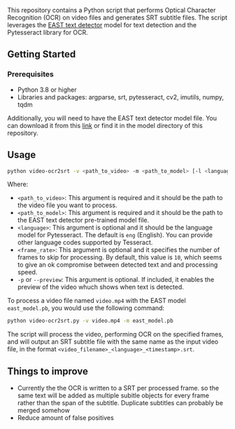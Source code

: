 This repository contains a Python script that performs Optical Character Recognition (OCR) on video files and generates SRT subtitle files. The script leverages the [EAST text detector](https://arxiv.org/abs/1704.03155v2) model for text detection and the Pytesseract library for OCR.

## Getting Started

### Prerequisites

- Python 3.8 or higher
- Libraries and packages: argparse, srt, pytesseract, cv2, imutils, numpy, tqdm

Additionally, you will need to have the EAST text detector model file. You can download it from this [link](https://github.com/argman/EAST) or find it in the model directory of this repository.

## Usage

```sh
python video-ocr2srt -v <path_to_video> -m <path_to_model> [-l <language>] [-f <frame_rate>] [-p]
```

Where:

- `<path_to_video>`: This argument is required and it should be the path to the video file you want to process.
- `<path_to_model>`: This argument is required and it should be the path to the EAST text detector pre-trained model file.
- `<language>`: This argument is optional and it should be the language model for Pytesseract. The default is `eng` (English). You can provide other language codes supported by Tesseract.
- `<frame_rate>`: This argument is optional and it specifies the number of frames to skip for processing. By default, this value is `10`, which seems to give an ok compromise between detected text and and processing speed.
- `-p` or `--preview`: This argument is optional. If included, it enables the preview of the video whuch shows when text is detected.

To process a video file named `video.mp4` with the EAST model `east_model.pb`, you would use the following command:

```sh
python video-ocr2srt.py -v video.mp4 -m east_model.pb
```

The script will process the video, performing OCR on the specified frames, and will output an SRT subtitle file with the same name as the input video file, in the format `<video_filename>_<language>_<timestamp>.srt`.

## Things to improve
- Currently the the OCR is written to a SRT per processed frame. so the same text will be added as multiple subitle objects for every frame rather than the span of the subtitle. Duplicate subtitles can probably be merged somehow
- Reduce amount of false positives

